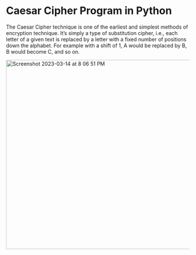 # Caesar Cipher Program in Python


The Caesar Cipher technique is one of the earliest and simplest methods of encryption technique. It’s simply a type of substitution cipher, i.e., each letter of a given text is replaced by a letter with a fixed number of positions down the alphabet. For example with a shift of 1, A would be replaced by B, B would become C, and so on.


<img width="519" alt="Screenshot 2023-03-14 at 8 06 51 PM" src="https://user-images.githubusercontent.com/54011799/225036365-7732c135-e96c-40bb-be67-b35c59f0933f.png">
